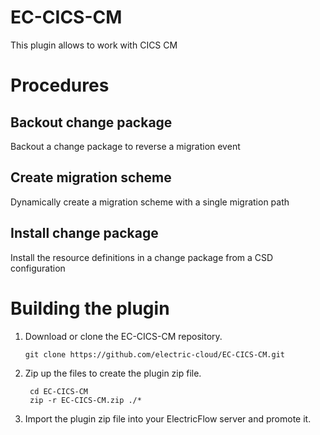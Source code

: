 # EC-CICS-CM

This plugin allows to work with CICS CM


# Procedures

## Backout change package

Backout a change package to reverse a migration event

## Create migration scheme

Dynamically create a migration scheme with a single migration path

## Install change package

Install the resource definitions in a change package from a CSD configuration



# Building the plugin
1. Download or clone the EC-CICS-CM repository.

    ```
    git clone https://github.com/electric-cloud/EC-CICS-CM.git
    ```

5. Zip up the files to create the plugin zip file.

    ```
     cd EC-CICS-CM
     zip -r EC-CICS-CM.zip ./*
    ```

6. Import the plugin zip file into your ElectricFlow server and promote it.
